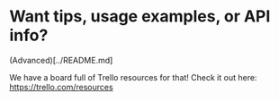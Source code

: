 # Want tips, usage examples, or API info?

(Advanced)[../README.md]



We have a board full of Trello resources for that! Check it out here: https://trello.com/resources

